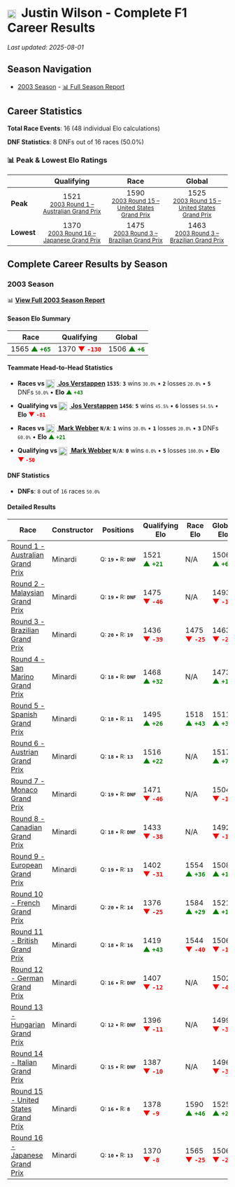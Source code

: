 # <img src="https://upload.wikimedia.org/wikipedia/commons/thumb/8/83/Flag_of_the_United_Kingdom_%283-5%29.svg/512px-Flag_of_the_United_Kingdom_%283-5%29.svg.png?20250726143817" alt="United Kingdom" width="20" height="auto" style="vertical-align: middle; margin-right: 5px;" onerror="this.outerHTML='🇬🇧'; this.style.marginRight='5px';"/> Justin Wilson - Complete F1 Career Results

*Last updated: 2025-08-01*

## Season Navigation

- [2003 Season](#2003-season) - [📊 Full Season Report](../seasons/2003-season-report)

## Career Statistics

**Total Race Events**: 16 (48 individual Elo calculations)

**DNF Statistics**: 8 DNFs out of 16 races (50.0%)

### 📊 Peak & Lowest Elo Ratings

| &nbsp; | Qualifying | Race | Global |
|-------|------------|------|--------|
| **Peak** | <center> 1521 <br/><small> [2003 Round 1 – Australian Grand Prix](../seasons/2003-season-report#round-1-australian-grand-prix) </small></center> | <center> 1590 <br/><small> [2003 Round 15 – United States Grand Prix](../seasons/2003-season-report#round-15-united-states-grand-prix) </small></center> | <center> 1525  <br/><small> [2003 Round 15 – United States Grand Prix](../seasons/2003-season-report#round-15-united-states-grand-prix) </small></center> |
| **Lowest** | <center> 1370 <br/><small> [2003 Round 16 – Japanese Grand Prix](../seasons/2003-season-report#round-16-japanese-grand-prix) </small></center> | <center> 1475 <br/><small> [2003 Round 3 – Brazilian Grand Prix](../seasons/2003-season-report#round-3-brazilian-grand-prix) </small></center> | <center> 1463 <br/><small> [2003 Round 3 – Brazilian Grand Prix](../seasons/2003-season-report#round-3-brazilian-grand-prix) </small></center> |


## Complete Career Results by Season

### 2003 Season

📊 **[View Full 2003 Season Report](../seasons/2003-season-report)**

#### Season Elo Summary

| Race | Qualifying | Global |
|------|------------|--------|
| 1565 **<span style="color: green;">▲&nbsp;`+65`</span>** | 1370 **<span style="color: red;">▼&nbsp;`-130`</span>** | 1506 **<span style="color: green;">▲&nbsp;`+6`</span>** |

#### Teammate Head-to-Head Statistics

- **Races vs [<img src="https://upload.wikimedia.org/wikipedia/commons/2/20/Flag_of_the_Netherlands.svg" alt="Netherlands" width="20" height="auto" style="vertical-align: middle; margin-right: 5px;" onerror="this.outerHTML='🇳🇱'; this.style.marginRight='5px';"/> Jos Verstappen](jos-verstappen) `1535`**: **`3`** wins <small>`30.0%`</small> • **`2`** losses <small>`20.0%`</small> • **`5`** DNFs <small>`50.0%`</small> • **Elo <span style="color: green;">▲&nbsp;`+43`</span>**
- **Qualifying vs [<img src="https://upload.wikimedia.org/wikipedia/commons/2/20/Flag_of_the_Netherlands.svg" alt="Netherlands" width="20" height="auto" style="vertical-align: middle; margin-right: 5px;" onerror="this.outerHTML='🇳🇱'; this.style.marginRight='5px';"/> Jos Verstappen](jos-verstappen) `1456`**: **`5`** wins <small>`45.5%`</small> • **`6`** losses <small>`54.5%`</small> • **Elo <span style="color: red;">▼&nbsp;`-81`</span>**

- **Races vs [<img src="https://upload.wikimedia.org/wikipedia/commons/8/88/Flag_of_Australia_%28converted%29.svg" alt="Australia" width="20" height="auto" style="vertical-align: middle; margin-right: 5px;" onerror="this.outerHTML='🇦🇺'; this.style.marginRight='5px';"/> Mark Webber](mark-webber) `N/A`**: **`1`** wins <small>`20.0%`</small> • **`1`** losses <small>`20.0%`</small> • **`3`** DNFs <small>`60.0%`</small> • **Elo <span style="color: green;">▲&nbsp;`+21`</span>**
- **Qualifying vs [<img src="https://upload.wikimedia.org/wikipedia/commons/8/88/Flag_of_Australia_%28converted%29.svg" alt="Australia" width="20" height="auto" style="vertical-align: middle; margin-right: 5px;" onerror="this.outerHTML='🇦🇺'; this.style.marginRight='5px';"/> Mark Webber](mark-webber) `N/A`**: **`0`** wins <small>`0.0%`</small> • **`5`** losses <small>`100.0%`</small> • **Elo <span style="color: red;">▼&nbsp;`-50`</span>**

#### DNF Statistics

- **DNFs**: `8` out of `16` races <small>`50.0%`</small>

#### Detailed Results

| Race | Constructor | Positions | Qualifying Elo | Race Elo | Global Elo | Teammate |
|------|-------------|-----------|----------------|----------|------------|----------|
| [Round 1 - Australian Grand Prix](../seasons/2003-season-report#round-1-australian-grand-prix) | Minardi | <small>Q:&nbsp;**`19`**&nbsp;•&nbsp;R:&nbsp;**`DNF`**</small> | 1521 **<span style="color: green;">▲&nbsp;`+21`</span>** | N/A | 1506 **<span style="color: green;">▲&nbsp;`+6`</span>** | [<img src="https://upload.wikimedia.org/wikipedia/commons/2/20/Flag_of_the_Netherlands.svg" alt="Netherlands" width="20" height="auto" style="vertical-align: middle; margin-right: 5px;" onerror="this.outerHTML='🇳🇱'; this.style.marginRight='5px';"/> Jos Verstappen](jos-verstappen)<br/><small>Q:&nbsp;**`20`**&nbsp;•&nbsp;R:&nbsp;**`11`**</small> |
| [Round 2 - Malaysian Grand Prix](../seasons/2003-season-report#round-2-malaysian-grand-prix) | Minardi | <small>Q:&nbsp;**`19`**&nbsp;•&nbsp;R:&nbsp;**`DNF`**</small> | 1475 **<span style="color: red;">▼&nbsp;`-46`</span>** | N/A | 1493 **<span style="color: red;">▼&nbsp;`-14`</span>** | [<img src="https://upload.wikimedia.org/wikipedia/commons/2/20/Flag_of_the_Netherlands.svg" alt="Netherlands" width="20" height="auto" style="vertical-align: middle; margin-right: 5px;" onerror="this.outerHTML='🇳🇱'; this.style.marginRight='5px';"/> Jos Verstappen](jos-verstappen)<br/><small>Q:&nbsp;**`18`**&nbsp;•&nbsp;R:&nbsp;**`13`**</small> |
| [Round 3 - Brazilian Grand Prix](../seasons/2003-season-report#round-3-brazilian-grand-prix) | Minardi | <small>Q:&nbsp;**`20`**&nbsp;•&nbsp;R:&nbsp;**`19`**</small> | 1436 **<span style="color: red;">▼&nbsp;`-39`</span>** | 1475 **<span style="color: red;">▼&nbsp;`-25`</span>** | 1463 **<span style="color: red;">▼&nbsp;`-29`</span>** | [<img src="https://upload.wikimedia.org/wikipedia/commons/2/20/Flag_of_the_Netherlands.svg" alt="Netherlands" width="20" height="auto" style="vertical-align: middle; margin-right: 5px;" onerror="this.outerHTML='🇳🇱'; this.style.marginRight='5px';"/> Jos Verstappen](jos-verstappen)<br/><small>Q:&nbsp;**`19`**&nbsp;•&nbsp;R:&nbsp;**`13`**</small> |
| [Round 4 - San Marino Grand Prix](../seasons/2003-season-report#round-4-san-marino-grand-prix) | Minardi | <small>Q:&nbsp;**`18`**&nbsp;•&nbsp;R:&nbsp;**`DNF`**</small> | 1468 **<span style="color: green;">▲&nbsp;`+32`</span>** | N/A | 1473 **<span style="color: green;">▲&nbsp;`+10`</span>** | [<img src="https://upload.wikimedia.org/wikipedia/commons/2/20/Flag_of_the_Netherlands.svg" alt="Netherlands" width="20" height="auto" style="vertical-align: middle; margin-right: 5px;" onerror="this.outerHTML='🇳🇱'; this.style.marginRight='5px';"/> Jos Verstappen](jos-verstappen)<br/><small>Q:&nbsp;**`20`**&nbsp;•&nbsp;R:&nbsp;**`DNF`**</small> |
| [Round 5 - Spanish Grand Prix](../seasons/2003-season-report#round-5-spanish-grand-prix) | Minardi | <small>Q:&nbsp;**`18`**&nbsp;•&nbsp;R:&nbsp;**`11`**</small> | 1495 **<span style="color: green;">▲&nbsp;`+26`</span>** | 1518 **<span style="color: green;">▲&nbsp;`+43`</span>** | 1511 **<span style="color: green;">▲&nbsp;`+38`</span>** | [<img src="https://upload.wikimedia.org/wikipedia/commons/2/20/Flag_of_the_Netherlands.svg" alt="Netherlands" width="20" height="auto" style="vertical-align: middle; margin-right: 5px;" onerror="this.outerHTML='🇳🇱'; this.style.marginRight='5px';"/> Jos Verstappen](jos-verstappen)<br/><small>Q:&nbsp;**`19`**&nbsp;•&nbsp;R:&nbsp;**`12`**</small> |
| [Round 6 - Austrian Grand Prix](../seasons/2003-season-report#round-6-austrian-grand-prix) | Minardi | <small>Q:&nbsp;**`18`**&nbsp;•&nbsp;R:&nbsp;**`13`**</small> | 1516 **<span style="color: green;">▲&nbsp;`+22`</span>** | N/A | 1517 **<span style="color: green;">▲&nbsp;`+7`</span>** | [<img src="https://upload.wikimedia.org/wikipedia/commons/2/20/Flag_of_the_Netherlands.svg" alt="Netherlands" width="20" height="auto" style="vertical-align: middle; margin-right: 5px;" onerror="this.outerHTML='🇳🇱'; this.style.marginRight='5px';"/> Jos Verstappen](jos-verstappen)<br/><small>Q:&nbsp;**`20`**&nbsp;•&nbsp;R:&nbsp;**`DNF`**</small> |
| [Round 7 - Monaco Grand Prix](../seasons/2003-season-report#round-7-monaco-grand-prix) | Minardi | <small>Q:&nbsp;**`19`**&nbsp;•&nbsp;R:&nbsp;**`DNF`**</small> | 1471 **<span style="color: red;">▼&nbsp;`-46`</span>** | N/A | 1504 **<span style="color: red;">▼&nbsp;`-14`</span>** | [<img src="https://upload.wikimedia.org/wikipedia/commons/2/20/Flag_of_the_Netherlands.svg" alt="Netherlands" width="20" height="auto" style="vertical-align: middle; margin-right: 5px;" onerror="this.outerHTML='🇳🇱'; this.style.marginRight='5px';"/> Jos Verstappen](jos-verstappen)<br/><small>Q:&nbsp;**`18`**&nbsp;•&nbsp;R:&nbsp;**`DNF`**</small> |
| [Round 8 - Canadian Grand Prix](../seasons/2003-season-report#round-8-canadian-grand-prix) | Minardi | <small>Q:&nbsp;**`18`**&nbsp;•&nbsp;R:&nbsp;**`DNF`**</small> | 1433 **<span style="color: red;">▼&nbsp;`-38`</span>** | N/A | 1492 **<span style="color: red;">▼&nbsp;`-11`</span>** | [<img src="https://upload.wikimedia.org/wikipedia/commons/2/20/Flag_of_the_Netherlands.svg" alt="Netherlands" width="20" height="auto" style="vertical-align: middle; margin-right: 5px;" onerror="this.outerHTML='🇳🇱'; this.style.marginRight='5px';"/> Jos Verstappen](jos-verstappen)<br/><small>Q:&nbsp;**`15`**&nbsp;•&nbsp;R:&nbsp;**`9`**</small> |
| [Round 9 - European Grand Prix](../seasons/2003-season-report#round-9-european-grand-prix) | Minardi | <small>Q:&nbsp;**`19`**&nbsp;•&nbsp;R:&nbsp;**`13`**</small> | 1402 **<span style="color: red;">▼&nbsp;`-31`</span>** | 1554 **<span style="color: green;">▲&nbsp;`+36`</span>** | 1508 **<span style="color: green;">▲&nbsp;`+16`</span>** | [<img src="https://upload.wikimedia.org/wikipedia/commons/2/20/Flag_of_the_Netherlands.svg" alt="Netherlands" width="20" height="auto" style="vertical-align: middle; margin-right: 5px;" onerror="this.outerHTML='🇳🇱'; this.style.marginRight='5px';"/> Jos Verstappen](jos-verstappen)<br/><small>Q:&nbsp;**`18`**&nbsp;•&nbsp;R:&nbsp;**`14`**</small> |
| [Round 10 - French Grand Prix](../seasons/2003-season-report#round-10-french-grand-prix) | Minardi | <small>Q:&nbsp;**`20`**&nbsp;•&nbsp;R:&nbsp;**`14`**</small> | 1376 **<span style="color: red;">▼&nbsp;`-25`</span>** | 1584 **<span style="color: green;">▲&nbsp;`+29`</span>** | 1521 **<span style="color: green;">▲&nbsp;`+13`</span>** | [<img src="https://upload.wikimedia.org/wikipedia/commons/2/20/Flag_of_the_Netherlands.svg" alt="Netherlands" width="20" height="auto" style="vertical-align: middle; margin-right: 5px;" onerror="this.outerHTML='🇳🇱'; this.style.marginRight='5px';"/> Jos Verstappen](jos-verstappen)<br/><small>Q:&nbsp;**`19`**&nbsp;•&nbsp;R:&nbsp;**`16`**</small> |
| [Round 11 - British Grand Prix](../seasons/2003-season-report#round-11-british-grand-prix) | Minardi | <small>Q:&nbsp;**`18`**&nbsp;•&nbsp;R:&nbsp;**`16`**</small> | 1419 **<span style="color: green;">▲&nbsp;`+43`</span>** | 1544 **<span style="color: red;">▼&nbsp;`-40`</span>** | 1506 **<span style="color: red;">▼&nbsp;`-15`</span>** | [<img src="https://upload.wikimedia.org/wikipedia/commons/2/20/Flag_of_the_Netherlands.svg" alt="Netherlands" width="20" height="auto" style="vertical-align: middle; margin-right: 5px;" onerror="this.outerHTML='🇳🇱'; this.style.marginRight='5px';"/> Jos Verstappen](jos-verstappen)<br/><small>Q:&nbsp;**`19`**&nbsp;•&nbsp;R:&nbsp;**`15`**</small> |
| [Round 12 - German Grand Prix](../seasons/2003-season-report#round-12-german-grand-prix) | Minardi | <small>Q:&nbsp;**`16`**&nbsp;•&nbsp;R:&nbsp;**`DNF`**</small> | 1407 **<span style="color: red;">▼&nbsp;`-12`</span>** | N/A | 1502 **<span style="color: red;">▼&nbsp;`-4`</span>** | [<img src="https://upload.wikimedia.org/wikipedia/commons/8/88/Flag_of_Australia_%28converted%29.svg" alt="Australia" width="20" height="auto" style="vertical-align: middle; margin-right: 5px;" onerror="this.outerHTML='🇦🇺'; this.style.marginRight='5px';"/> Mark Webber](mark-webber)<br/><small>Q:&nbsp;**`N/A`**&nbsp;•&nbsp;R:&nbsp;**`N/A`**</small> |
| [Round 13 - Hungarian Grand Prix](../seasons/2003-season-report#round-13-hungarian-grand-prix) | Minardi | <small>Q:&nbsp;**`12`**&nbsp;•&nbsp;R:&nbsp;**`DNF`**</small> | 1396 **<span style="color: red;">▼&nbsp;`-11`</span>** | N/A | 1499 **<span style="color: red;">▼&nbsp;`-3`</span>** | [<img src="https://upload.wikimedia.org/wikipedia/commons/8/88/Flag_of_Australia_%28converted%29.svg" alt="Australia" width="20" height="auto" style="vertical-align: middle; margin-right: 5px;" onerror="this.outerHTML='🇦🇺'; this.style.marginRight='5px';"/> Mark Webber](mark-webber)<br/><small>Q:&nbsp;**`N/A`**&nbsp;•&nbsp;R:&nbsp;**`N/A`**</small> |
| [Round 14 - Italian Grand Prix](../seasons/2003-season-report#round-14-italian-grand-prix) | Minardi | <small>Q:&nbsp;**`15`**&nbsp;•&nbsp;R:&nbsp;**`DNF`**</small> | 1387 **<span style="color: red;">▼&nbsp;`-10`</span>** | N/A | 1496 **<span style="color: red;">▼&nbsp;`-3`</span>** | [<img src="https://upload.wikimedia.org/wikipedia/commons/8/88/Flag_of_Australia_%28converted%29.svg" alt="Australia" width="20" height="auto" style="vertical-align: middle; margin-right: 5px;" onerror="this.outerHTML='🇦🇺'; this.style.marginRight='5px';"/> Mark Webber](mark-webber)<br/><small>Q:&nbsp;**`N/A`**&nbsp;•&nbsp;R:&nbsp;**`N/A`**</small> |
| [Round 15 - United States Grand Prix](../seasons/2003-season-report#round-15-united-states-grand-prix) | Minardi | <small>Q:&nbsp;**`16`**&nbsp;•&nbsp;R:&nbsp;**`8`**</small> | 1378 **<span style="color: red;">▼&nbsp;`-9`</span>** | 1590 **<span style="color: green;">▲&nbsp;`+46`</span>** | 1525 **<span style="color: green;">▲&nbsp;`+29`</span>** | [<img src="https://upload.wikimedia.org/wikipedia/commons/8/88/Flag_of_Australia_%28converted%29.svg" alt="Australia" width="20" height="auto" style="vertical-align: middle; margin-right: 5px;" onerror="this.outerHTML='🇦🇺'; this.style.marginRight='5px';"/> Mark Webber](mark-webber)<br/><small>Q:&nbsp;**`N/A`**&nbsp;•&nbsp;R:&nbsp;**`N/A`**</small> |
| [Round 16 - Japanese Grand Prix](../seasons/2003-season-report#round-16-japanese-grand-prix) | Minardi | <small>Q:&nbsp;**`10`**&nbsp;•&nbsp;R:&nbsp;**`13`**</small> | 1370 **<span style="color: red;">▼&nbsp;`-8`</span>** | 1565 **<span style="color: red;">▼&nbsp;`-25`</span>** | 1506 **<span style="color: red;">▼&nbsp;`-20`</span>** | [<img src="https://upload.wikimedia.org/wikipedia/commons/8/88/Flag_of_Australia_%28converted%29.svg" alt="Australia" width="20" height="auto" style="vertical-align: middle; margin-right: 5px;" onerror="this.outerHTML='🇦🇺'; this.style.marginRight='5px';"/> Mark Webber](mark-webber)<br/><small>Q:&nbsp;**`N/A`**&nbsp;•&nbsp;R:&nbsp;**`N/A`**</small> |


